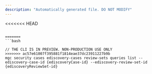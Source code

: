 ```yaml
---
description: "Automatically generated file. DO NOT MODIFY"
---
```


<<<<<<< HEAD
```cli

=======
```bash

// THE CLI IS IN PREVIEW. NON-PRODUCTION USE ONLY
>>>>>>> ac57e61007f395881f1814eae37dc23911227b9b
mgc security cases ediscovery-cases review-sets queries list --ediscovery-case-id {ediscoveryCase-id} --ediscovery-review-set-id {ediscoveryReviewSet-id}

```